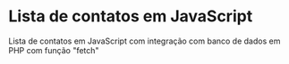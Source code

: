 # Lista de contatos em JavaScript

Lista de contatos em JavaScript com integração com banco de dados em PHP com função "fetch"
